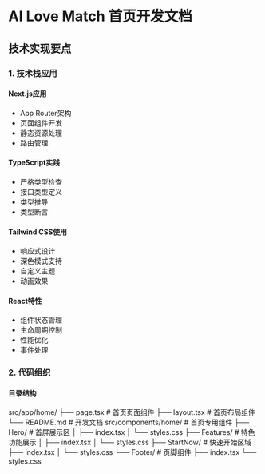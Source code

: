 # AI Love Match 首页开发文档

## 技术实现要点

### 1. 技术栈应用

#### Next.js应用
- App Router架构
- 页面组件开发
- 静态资源处理
- 路由管理

#### TypeScript实践
- 严格类型检查
- 接口类型定义
- 类型推导
- 类型断言

#### Tailwind CSS使用
- 响应式设计
- 深色模式支持
- 自定义主题
- 动画效果

#### React特性
- 组件状态管理
- 生命周期控制
- 性能优化
- 事件处理

### 2. 代码组织

#### 目录结构

src/app/home/
├── page.tsx # 首页页面组件
├── layout.tsx # 首页布局组件
└── README.md # 开发文档
src/components/home/ # 首页专用组件
├── Hero/ # 首屏展示区
│ ├── index.tsx
│ └── styles.css
├── Features/ # 特色功能展示
│ ├── index.tsx
│ └── styles.css
├── StartNow/ # 快速开始区域
│ ├── index.tsx
│ └── styles.css
└── Footer/ # 页脚组件
├── index.tsx
└── styles.css
